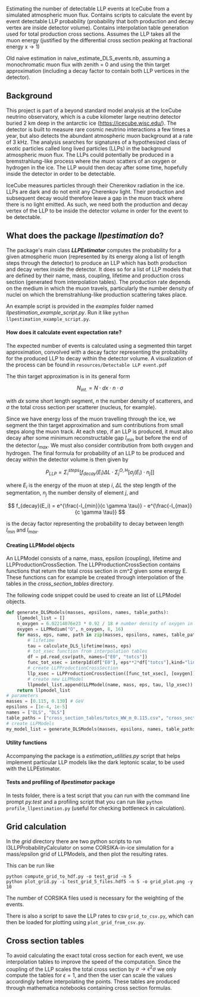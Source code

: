Estimating the number of detectable LLP events at IceCube from a simulated atmospheric muon flux. Contains scripts to calculate the event by event detectable LLP probability (probability that both production and decay vertex are inside detector volume). Contains interpolation table generation used for total production cross sections. Assumes the LLP takes all the muon energy (justified by the differential cross section peaking at fractional energy x -> 1)

Old naive estimation in naive_estimate_DLS_events.nb, assuming a monochromatic muon flux with zenith = 0 and using the thin target approximation (including a decay factor to contain both LLP vertices in the detector).

## Background
This project is part of a beyond standard model analysis at the IceCube neutrino observatory, which is a cube kilometer large neutrino detector buried 2 km deep in the antarctic ice (https://icecube.wisc.edu/). The detector is built to measure rare cosmic neutrino interactions a few times a year, but also detects the abundant atmospheric muon background at a rate of 3 kHz. The analysis searches for signatures of a hypothesized class of exotic particles called long lived particles (LLPs) in the background atmospheric muon flux. The LLPs could potentially be produced in a bremstrahlung-like process where the muon scatters of an oxygen or hydrogen in the ice. The LLP would then decay after some time, hopefully inside the detector in order to be detectable.

IceCube measures particles through their Cherenkov radiation in the ice. LLPs are dark and do not emit any Cherenkov light. Their production and subsequent decay would therefore leave a gap in the muon track where there is no light emitted. As such, we need both the production and decay vertex of the LLP to be inside the detector volume in order for the event to be detectable.

## What does the package ***llpestimation*** do?

The package's main class ***LLPEstimator*** computes the probability for a given atmospheric muon (represented by its energy along a list of length steps through the detector) to produce an LLP which has both production and decay vertex inside the detector. It does so for a list of LLP models that are defined by their name, mass, coupling, lifetime and production cross section (generated from interpolation tables). The production rate depends on the medium in which the muon travels, particularly the number density of nuclei on which the bremstrahlung-like production scattering takes place.

An example script is provided in the *examples* folder named *llpestimation_example_script.py*. Run it like `python llpestimation_example_script.py`.

#### How does it calculate event expectation rate?
The expected number of events is calculated using a segmented thin target approximation, convolved with a decay factor representing the probability for the produced LLP to decay within the detector volume. A visualization of the process can be found in `resources/Detectable LLP event.pdf`

The thin target approximation is in its general form

$$
N_{int.} = N \cdot dx \cdot n \cdot \sigma
$$

with $dx$ some short length segment, $n$ the number density of scatterers, and $\sigma$ the total cross section per scatterer (nucleus, for example).

Since we have energy loss of the muon travelling through the ice, we segment the thin target approximation and sum contributions from small steps along the muon track. At each step, if an LLP is produced, it must also decay after some minimum reconstructable gap $l_{min}$ but before the end of the detector $l_{max}$. We must also consider contribution from both oxygen and hydrogen. The final formula for probability of an LLP to be produced and decay within the detector volume is then given by

$$
P_{LLP} = \Sigma_{i}^{steps} \left[ f_{decay}(E_i) \Delta{L} \cdot \Sigma_{j}^{O, H} \left[ \sigma_{j}(E_i) \cdot n_j \right]  \right]
$$

where $E_i$ is the energy of the muon at step *i*, $\Delta L$ the step length of the segmentation, $n_j$ the number density of element *j*, and 

$$
f_{decay}(E_i) = e^{\frac{-l_{min}}{c \gamma \tau}} - e^{\frac{-l_{max}}{c \gamma \tau}}
$$

is the decay factor representing the probability to decay between length $l_{min}$ and $l_{max}$.

#### Creating LLPModel objects

An LLPModel consists of a name, mass, epsilon (coupling), lifetime and LLPProductionCrossSection. The LLPProductionCrossSection contains functions that return the total cross section in cm^2 given some energy E. These functions can for example be created through interpolation of the tables in the *cross_section_tables* directory.

The following code snippet could be used to create an list of LLPModel objects.

```python
def generate_DLSModels(masses, epsilons, names, table_paths):
    llpmodel_list = []
    n_oxygen = 6.02214076e23 * 0.92 / 18 # number density of oxygen in ice
    oxygen = LLPMedium("O", n_oxygen, 8, 16)
    for mass, eps, name, path in zip(masses, epsilons, names, table_paths):
        # lifetime
        tau = calculate_DLS_lifetime(mass, eps)
        # tot_xsec function from interpolation tables
        df = pd.read_csv(path, names=["E0", "totcs"])
        func_tot_xsec = interp1d(df["E0"], eps**2*df["totcs"],kind="linear", bounds_error=False,fill_value=(0.0, None))
        # create LLPProductionCrossSection
        llp_xsec = LLPProductionCrossSection([func_tot_xsec], [oxygen])
        # create new LLPModel
        llpmodel_list.append(LLPModel(name, mass, eps, tau, llp_xsec))
    return llpmodel_list
# parameters
masses = [0.115, 0.130] # GeV
epsilons = [1e-4, 1e-5]
names = ["DLS", "DLS"]
table_paths = ["cross_section_tables/totcs_WW_m_0.115.csv", "cross_section_tables/totcs_WW_m_0.13.csv"]
# create LLPModels
my_model_list = generate_DLSModels(masses, epsilons, names, table_paths)
```
#### Utility functions
Accompanying the package is a *estimation_utilities.py* script that helps implement particular LLP models like the dark leptonic scalar, to be used with the LLPEstimator.

#### Tests and profiling of ***llpestimator*** package
In tests folder, there is a test script that you can run with the command line prompt *py.test* and a profiling script that you can run like `python profile_llpestimation.py` (useful for checking bottleneck in calculation).

## Grid calculation
In the *grid* directory there are two python scripts to run I3LLPProbabilityCalculator on some CORSIKA-in-ice simulation for a mass/epsilon grid of LLPModels, and then plot the resulting rates.

This can be run like

```
python compute_grid_to_hdf.py -o test_grid -n 5
python plot_grid.py -i test_grid_5_files.hdf5 -n 5 -o grid_plot.png -y 10
```
The number of CORSIKA files used is necessary for the weighting of the events.

There is also a script to save the LLP rates to csv `grid_to_csv.py`, which can then be loaded for plotting using `plot_grid_from_csv.py`.

## Cross section tables
To avoid calculating the exact total cross section for each event, we use interpolation tables to improve the speed of the computation. Since the coupling of the LLP scales the total cross section by $\sigma \rightarrow \epsilon^2 \sigma$ we only compute the tables for $\epsilon = 1$, and then the user can scale the values accordingly before interpolating the points. These tables are produced through mathematica notebooks containing cross section formulas.
